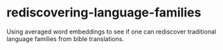 # rediscovering-language-families
Using averaged word embeddings to see if one can rediscover traditional language families from bible translations.
